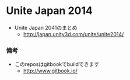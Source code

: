 # Unite Japan 2014
* Unite Japan 2041のまとめ
	* http://japan.unity3d.com/unite/unite2014/


### 備考
* このreposはgitbookでbuildできます
	* http://www.gitbook.io/